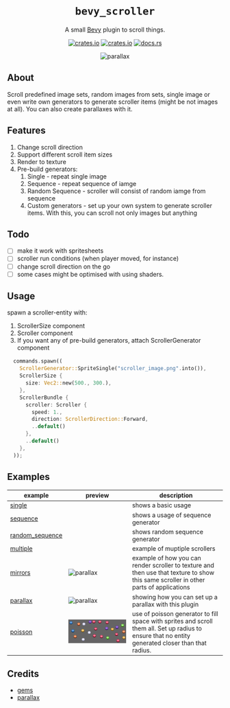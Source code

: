 <div align="center">

# `bevy_scroller`

A small [Bevy](https://github.com/bevyengine/bevy) plugin to scroll things.

[![crates.io](https://img.shields.io/crates/v/bevy_scroller)](https://crates.io/crates/bevy_scroller)
[![crates.io](https://img.shields.io/crates/d/bevy_scroller)](https://crates.io/crates/bevy_scroller)
[![docs.rs](https://docs.rs/bevy_scroller/badge.svg)](https://docs.rs/bevy_scroller)

![parallax](assets/examples/parallax.gif)
</div>

## About

Scroll predefined image sets, random images from sets, single image or even write own generators to generate scroller items (might be not images at all). You can also create parallaxes with it.

## Features

1. Change scroll direction
1. Support different scroll item sizes
1. Render to texture
1. Pre-build generators:
    1. Single - repeat single image
    1. Sequence - repeat sequence of iamge
    1. Random Sequence - scroller will consist of random iamge from sequence
    1. Custom generators - set up your own system to generate scroller items. With this, you can scroll not only images but anything

## Todo

- [ ] make it work with spritesheets
- [ ] scroller run conditions (when player moved, for instance)
- [ ] change scroll direction on the go
- [ ] some cases might be optimised with using shaders.

## Usage

spawn a scroller-entity with:
1. ScrollerSize component
1. Scroller component
1. If you want any of pre-build generators, attach ScrollerGenerator component

```rust
  commands.spawn((
    ScrollerGenerator::SpriteSingle("scroller_image.png".into()),
    ScrollerSize {
      size: Vec2::new(500., 300.),
    },
    ScrollerBundle {
      scroller: Scroller {
        speed: 1.,
        direction: ScrollerDirection::Forward,
        ..default()
      },
      ..default()
    },
  ));
```

## Examples

| example| preview | description |
|----|-----|---------------|
| [single](examples/parallax.rs) | | shows a basic usage |
| [sequence](examples/sequence.rs) | | shows a usage of sequence generator |
| [random_sequence](examples/random_sequence.rs) | | shows random sequence generator |
| [multiple](examples/multiple.rs) | | example of muptiple scrollers |
| [mirrors](examples/mirrors.rs) | ![parallax](assets/examples/mirrors.gif) | example of how you can render scroller to texture and then use that texture to show this same scroller in other parts of applications |
| [parallax](examples/parallax.rs) | ![parallax](assets/examples/parallax.gif) | showing how you can set up a parallax with this plugin |
| [poisson](examples/poisson.rs) | ![parallax](assets/examples/poisson.gif) | use of poisson generator to fill space with sprites and scroll them all. Set up radius to ensure that no entity generated closer than that radius. |

## Credits

- [gems](https://opengameart.org/content/gems-set-01)
- [parallax](https://ansimuz.itch.io/mountain-dusk-parallax-background)
